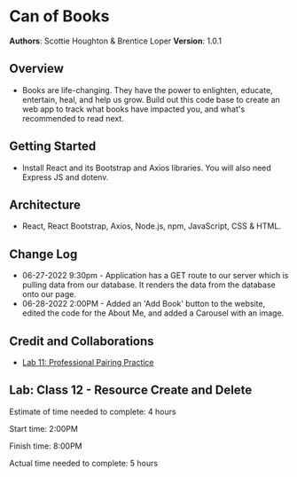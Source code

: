 # Can of Books

**Authors**: Scottie Houghton & Brentice Loper
**Version**: 1.0.1 

## Overview
* Books are life-changing. They have the power to enlighten, educate, entertain, heal, and help us grow. Build out this code base to create an web app to track what books have impacted you, and what's recommended to read next.

<!-- Provide a high level overview of what this application is and why you are building it, beyond the fact that it's an assignment for this class. (i.e. What's your problem domain?) -->

## Getting Started
* Install React and its Bootstrap and Axios libraries. You will also need Express JS and dotenv.
<!-- What are the steps that a user must take in order to build this app on their own machine and get it running? -->

## Architecture
* React, React Bootstrap, Axios, Node.js, npm, JavaScript, CSS & HTML.

<!-- Provide a detailed description of the application design. What technologies (languages, libraries, etc) you're using, and any other relevant design information. -->

## Change Log
* 06-27-2022 9:30pm - Application has a GET route to our server which is pulling data from our database. It renders the data from the database onto our page.
* 06-28-2022 2:00PM - Added an 'Add Book' button to the website, edited the code for the About Me, and added a Carousel with an image. 

<!-- Use this area to document the iterative changes made to your application as each feature is successfully implemented. Use time stamps. Here's an example:

01-01-2001 4:59pm - Application now has a fully-functional express server, with a GET route for the location resource. -->

## Credit and Collaborations
* [Lab 11: Professional Pairing Practice](https://docs.google.com/document/d/1fL1pRsTmcRt_jQMPDAaxcb0LHzdmrjVcC_tJ5nHQokE/edit?usp=sharing)

<!-- Give credit (and a link) to other people or resources that helped you build this application. -->

## Lab: Class 12 - Resource Create and Delete

Estimate of time needed to complete: 4 hours

Start time: 2:00PM

Finish time: 8:00PM

Actual time needed to complete: 5 hours